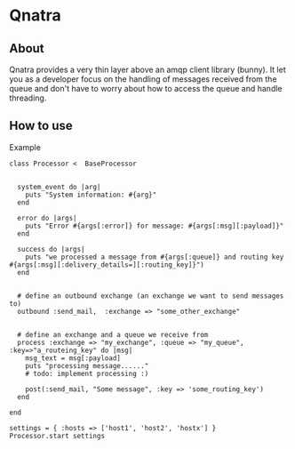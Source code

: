 Qnatra
======


About
-----

Qnatra provides a very thin layer above an amqp client library (bunny). It let you as a developer focus on the handling of messages 
received from the queue and don't have to worry about how to access the queue and handle threading.


How to use
----------

Example


    class Processor <  BaseProcessor


      system_event do |arg|
        puts "System information: #{arg}"
      end

      error do |args|
        puts "Error #{args[:error]} for message: #{args[:msg][:payload]}" 
      end

      success do |args|
        puts "we processed a message from #{args[:queue]} and routing key #{args[:msg][:delivery_details=][:routing_key]}")
      end


      # define an outbound exchange (an exchange we want to send messages to)
      outbound :send_mail,  :exchange => "some_other_exchange"


      # define an exchange and a queue we receive from
      process :exchange => "my_exchange", :queue => "my_queue", :key=>"a_routeing_key" do |msg|
        msg_text = msg[:payload]
        puts "processing message......"
        # todo: implement processing :)

        post(:send_mail, "Some message", :key => 'some_routing_key')
      end

    end

    settings = { :hosts => ['host1', 'host2', 'hostx'] }
    Processor.start settings



